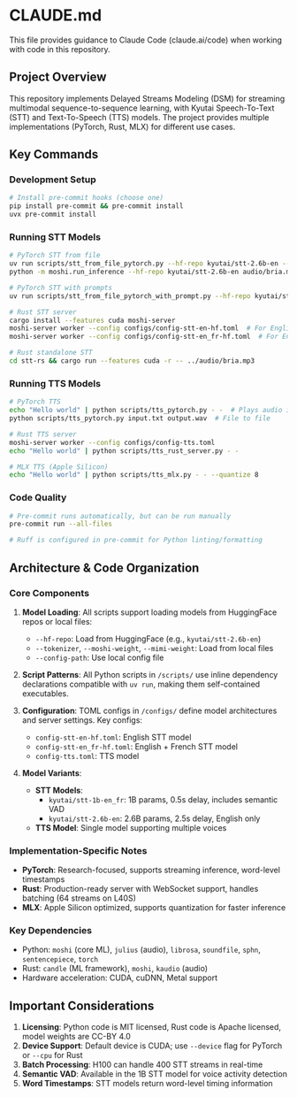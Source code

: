# CLAUDE.md

This file provides guidance to Claude Code (claude.ai/code) when working with code in this repository.

## Project Overview

This repository implements Delayed Streams Modeling (DSM) for streaming multimodal sequence-to-sequence learning, with Kyutai Speech-To-Text (STT) and Text-To-Speech (TTS) models. The project provides multiple implementations (PyTorch, Rust, MLX) for different use cases.

## Key Commands

### Development Setup
```bash
# Install pre-commit hooks (choose one)
pip install pre-commit && pre-commit install
uvx pre-commit install
```

### Running STT Models

```bash
# PyTorch STT from file
uv run scripts/stt_from_file_pytorch.py --hf-repo kyutai/stt-2.6b-en --file audio/bria.mp3
python -m moshi.run_inference --hf-repo kyutai/stt-2.6b-en audio/bria.mp3

# PyTorch STT with prompts
uv run scripts/stt_from_file_pytorch_with_prompt.py --hf-repo kyutai/stt-2.6b-en --file bria.mp3 --prompt_text "specific word"

# Rust STT server
cargo install --features cuda moshi-server
moshi-server worker --config configs/config-stt-en-hf.toml  # For English model
moshi-server worker --config configs/config-stt-en_fr-hf.toml  # For English+French model

# Rust standalone STT
cd stt-rs && cargo run --features cuda -r -- ../audio/bria.mp3
```

### Running TTS Models

```bash
# PyTorch TTS
echo "Hello world" | python scripts/tts_pytorch.py - -  # Plays audio immediately
python scripts/tts_pytorch.py input.txt output.wav  # File to file

# Rust TTS server
moshi-server worker --config configs/config-tts.toml
echo "Hello world" | python scripts/tts_rust_server.py - -

# MLX TTS (Apple Silicon)
echo "Hello world" | python scripts/tts_mlx.py - - --quantize 8
```

### Code Quality
```bash
# Pre-commit runs automatically, but can be run manually
pre-commit run --all-files

# Ruff is configured in pre-commit for Python linting/formatting
```

## Architecture & Code Organization

### Core Components

1. **Model Loading**: All scripts support loading models from HuggingFace repos or local files:
   - `--hf-repo`: Load from HuggingFace (e.g., `kyutai/stt-2.6b-en`)
   - `--tokenizer`, `--moshi-weight`, `--mimi-weight`: Load from local files
   - `--config-path`: Use local config file

2. **Script Patterns**: All Python scripts in `/scripts/` use inline dependency declarations compatible with `uv run`, making them self-contained executables.

3. **Configuration**: TOML configs in `/configs/` define model architectures and server settings. Key configs:
   - `config-stt-en-hf.toml`: English STT model
   - `config-stt-en_fr-hf.toml`: English + French STT model
   - `config-tts.toml`: TTS model

4. **Model Variants**:
   - **STT Models**: 
     - `kyutai/stt-1b-en_fr`: 1B params, 0.5s delay, includes semantic VAD
     - `kyutai/stt-2.6b-en`: 2.6B params, 2.5s delay, English only
   - **TTS Model**: Single model supporting multiple voices

### Implementation-Specific Notes

- **PyTorch**: Research-focused, supports streaming inference, word-level timestamps
- **Rust**: Production-ready server with WebSocket support, handles batching (64 streams on L40S)
- **MLX**: Apple Silicon optimized, supports quantization for faster inference

### Key Dependencies

- Python: `moshi` (core ML), `julius` (audio), `librosa`, `soundfile`, `sphn`, `sentencepiece`, `torch`
- Rust: `candle` (ML framework), `moshi`, `kaudio` (audio)
- Hardware acceleration: CUDA, cuDNN, Metal support

## Important Considerations

1. **Licensing**: Python code is MIT licensed, Rust code is Apache licensed, model weights are CC-BY 4.0
2. **Device Support**: Default device is CUDA; use `--device` flag for PyTorch or `--cpu` for Rust
3. **Batch Processing**: H100 can handle 400 STT streams in real-time
4. **Semantic VAD**: Available in the 1B STT model for voice activity detection
5. **Word Timestamps**: STT models return word-level timing information